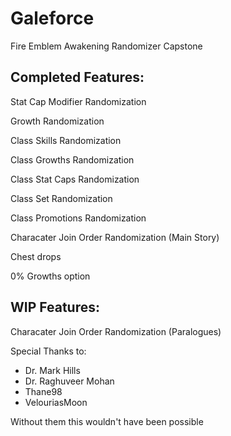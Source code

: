 # Galeforce
Fire Emblem Awakening Randomizer Capstone


## Completed Features:

Stat Cap Modifier Randomization

Growth Randomization

Class Skills Randomization

Class Growths Randomization

Class Stat Caps Randomization

Class Set Randomization

Class Promotions Randomization

Characater Join Order Randomization (Main Story)

Chest drops

0% Growths option

## WIP Features:

Characater Join Order Randomization (Paralogues)




Special Thanks to:

- Dr. Mark Hills
- Dr. Raghuveer Mohan
- Thane98
- VelouriasMoon

Without them this wouldn't have been possible
